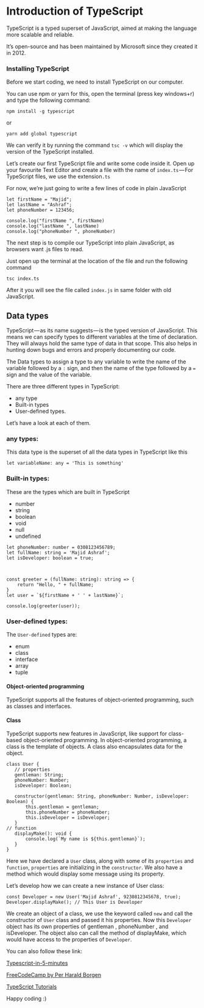 # Introduction of TypeScript

TypeScript is a typed superset of JavaScript, aimed at making the language more scalable and reliable.

It’s open-source and has been maintained by Microsoft since they created it in 2012.

### Installing TypeScript
Before we start coding, we need to install TypeScript on our computer.

You can use npm or yarn for this, open the terminal (press key windows+r) and type the following command:

`npm install -g typescript`

or

`yarn add global typescript`

We can verify it by running the command `tsc -v` which will display the version of the TypeScript installed.


Let’s create our first TypeScript file and write some code inside it. Open up your favourite Text Editor and create a file with the name of `index.ts` — For TypeScript files,
we use the extension`.ts`


For now, we’re just going to write a few lines of code in plain JavaScript

```
let firstName = "Majid";
let lastName = "Ashraf";
let phoneNumber = 123456;

console.log("firstName ", firstName)
console.log("lastName ", lastName)
console.log("phoneNumber ", phoneNumber)
```

The next step is to compile our TypeScript into plain JavaScript, as browsers want .js files to read.

Just open up the terminal at the location of the file and run the following command

`tsc index.ts`

After it you will see the file called `index.js` in same folder with old JavaScript.

 
 ## Data types
TypeScript — as its name suggests — is the typed version of JavaScript.
This means we can specify types to different variables at the time of declaration.
They will always hold the same type of data in that scope.
This also helps in hunting down bugs and errors and properly documenting our code.

The Data types to assign a type to any variable to write the name of the variable followed by a `:` sign, 
and then the name of the type followed by a `=` sign and the value of the variable.

There are three different types in TypeScript: 
* any type
* Built-in types
* User-defined types.

 Let’s have a look at each of them.

### any types:
This data type is the superset of all the data types in TypeScript like this

```let variableName: any = 'This is something'```
### Built-in types:
These are the types which are built in TypeScript
* number
* string
* boolean
* void
* null
* undefined
```
let phoneNumber: number = 0308123456789;  
let fullName: string = 'Majid Ashraf';  
let isDeveloper: boolean = true;



const greeter = (fullName: string): string => {
    return "Hello, " + fullName;
}
let user = `${firstName + ' ' + lastName}`;

console.log(greeter(user));
```
### User-defined types:
The `User-defined` types are:
* enum
* class
* interface
* array
* tuple


#### Object-oriented programming
TypeScript supports all the features of object-oriented programming, such as classes and interfaces.
#### Class
 TypeScript supports new features in JavaScript, like support for class-based object-oriented programming.
 In object-oriented programming, a class is the template of objects.
 A class also encapsulates data for the object.


 ```
 class User {
    // properties  
    gentleman: String;
    phoneNumber: Number;
    isDeveloper: Boolean;

    constructor(gentleman: String, phoneNumber: Number, isDeveloper: Boolean) {
        this.gentleman = gentleman;
        this.phoneNumber = phoneNumber;
        this.isDeveloper = isDeveloper;
    }
// function
    displayMake(): void {
        console.log(`My name is ${this.gentleman}`);
    }
}
```

Here we have declared a `User` class, along with some of its `properties` and `function`, `properties` are initializing in the `constructor`. 
We also have a method which would display some message using its property.

Let’s develop how we can create a new instance of User class:
```
const Developer = new User('Majid Ashraf', 9230812345678, true);
Developer.displayMake(); // This User is Developer
```

We create an object of a class, 
we use the keyword called `new` and call the constructor of `User` class and passed it his properties. 
Now this `Developer` object has its own properties of gentleman , phoneNumber , and isDeveloper. The object also can call the method of displayMake, which would have access to the properties of `Developer`.


You can also follow these link:

[Typescript-in-5-minutes](https://www.typescriptlang.org/docs/handbook/typescript-in-5-minutes.html)

[FreeCodeCamp by Per Harald Borgen](https://www.freecodecamp.org/news/learn-typescript-in-5-minutes-13eda868daeb/)

[TypeScript Tutorials](https://www.tutorialsteacher.com/typescript)

Happy coding :)


